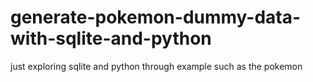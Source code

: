 # generate-pokemon-dummy-data-with-sqlite-and-python
just exploring sqlite and python through example such as the pokemon
